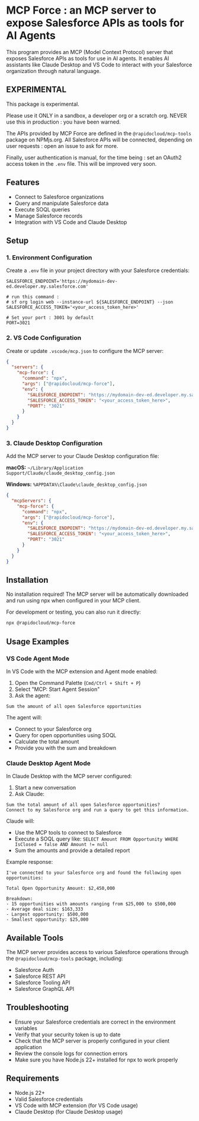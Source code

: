 # MCP Force : an MCP server to expose Salesforce APIs as tools for AI Agents

This program provides an MCP (Model Context Protocol) server that exposes Salesforce APIs as tools for use in AI agents. It enables AI assistants like Claude Desktop and VS Code to interact with your Salesforce organization through natural language.

## EXPERIMENTAL

This package is experimental.

Please use it ONLY in a sandbox, a developer org or a scratch org. NEVER use this in production : you have been warned.

The APIs provided by MCP Force are defined in the `@rapidocloud/mcp-tools` package on NPMjs.org.
All Salesforce APIs will be connected, depending on user requests : open an issue to ask for more.

Finally, user authentication is manual, for the time being : set an OAuth2 access token in the `.env` file. This will be improved very soon.

## Features

- Connect to Salesforce organizations
- Query and manipulate Salesforce data
- Execute SOQL queries
- Manage Salesforce records
- Integration with VS Code and Claude Desktop

## Setup

### 1. Environment Configuration

Create a `.env` file in your project directory with your Salesforce credentials:

```env
SALESFORCE_ENDPOINT='https://mydomain-dev-ed.developer.my.salesforce.com'

# run this command :
# sf org login web --instance-url ${SALESFORCE_ENDPOINT} --json
SALESFORCE_ACCESS_TOKEN='<your_access_token_here>'

# Set your port : 3001 by default
PORT=3021
```

### 2. VS Code Configuration

Create or update `.vscode/mcp.json` to configure the MCP server:

```json
{
  "servers": {
    "mcp-force": {
      "command": "npx",
      "args": ["@rapidocloud/mcp-force"],
      "env": {
        "SALESFORCE_ENDPOINT": "https://mydomain-dev-ed.developer.my.salesforce.com",
        "SALESFORCE_ACCESS_TOKEN": "<your_access_token_here>",
        "PORT": "3021"
      }
    }
  }
}
```

### 3. Claude Desktop Configuration

Add the MCP server to your Claude Desktop configuration file:

**macOS:** `~/Library/Application Support/Claude/claude_desktop_config.json`

**Windows:** `%APPDATA%\Claude\claude_desktop_config.json`

```json
{
  "mcpServers": {
    "mcp-force": {
      "command": "npx",
      "args": ["@rapidocloud/mcp-force"],
      "env": {
        "SALESFORCE_ENDPOINT": "https://mydomain-dev-ed.developer.my.salesforce.com",
        "SALESFORCE_ACCESS_TOKEN": "<your_access_token_here>",
        "PORT": "3021"
      }
    }
  }
}
```

## Installation

No installation required! The MCP server will be automatically downloaded and run using npx when configured in your MCP client.

For development or testing, you can also run it directly:

```bash
npx @rapidocloud/mcp-force
```

## Usage Examples

### VS Code Agent Mode

In VS Code with the MCP extension and Agent mode enabled:

1. Open the Command Palette (`Cmd/Ctrl + Shift + P`)
2. Select "MCP: Start Agent Session"
3. Ask the agent:

```
Sum the amount of all open Salesforce opportunities
```

The agent will:

- Connect to your Salesforce org
- Query for open opportunities using SOQL
- Calculate the total amount
- Provide you with the sum and breakdown

### Claude Desktop Agent Mode

In Claude Desktop with the MCP server configured:

1. Start a new conversation
2. Ask Claude:

```
Sum the total amount of all open Salesforce opportunities?
Connect to my Salesforce org and run a query to get this information.
```

Claude will:

- Use the MCP tools to connect to Salesforce
- Execute a SOQL query like: `SELECT Amount FROM Opportunity WHERE IsClosed = false AND Amount != null`
- Sum the amounts and provide a detailed report

Example response:

```
I've connected to your Salesforce org and found the following open opportunities:

Total Open Opportunity Amount: $2,450,000

Breakdown:
- 15 opportunities with amounts ranging from $25,000 to $500,000
- Average deal size: $163,333
- Largest opportunity: $500,000
- Smallest opportunity: $25,000
```

## Available Tools

The MCP server provides access to various Salesforce operations through the `@rapidocloud/mcp-tools` package, including:

- Salesforce Auth
- Salesforce REST API
- Salesforce Tooling API
- Salesforce GraphQL API

## Troubleshooting

- Ensure your Salesforce credentials are correct in the environment variables
- Verify that your security token is up to date
- Check that the MCP server is properly configured in your client application
- Review the console logs for connection errors
- Make sure you have Node.js 22+ installed for npx to work properly

## Requirements

- Node.js 22+
- Valid Salesforce credentials
- VS Code with MCP extension (for VS Code usage)
- Claude Desktop (for Claude Desktop usage)
